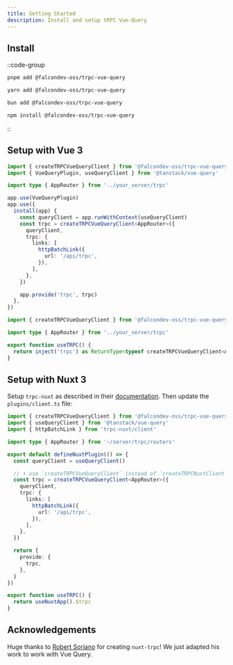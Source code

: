 ```yaml
---
title: Getting Started
description: Install and setup tRPC Vue-Query
---
```


## Install

::code-group

```bash [pnpm]
pnpm add @falcondev-oss/trpc-vue-query
```

```bash [yarn]
yarn add @falcondev-oss/trpc-vue-query
```

```bash [bun]
bun add @falcondev-oss/trpc-vue-query
```

```bash [npm]
npm install @falcondev-oss/trpc-vue-query
```

::

## Setup with Vue 3

```ts [main.ts]
import { createTRPCVueQueryClient } from '@falcondev-oss/trpc-vue-query'
import { VueQueryPlugin, useQueryClient } from '@tanstack/vue-query'

import type { AppRouter } from '../your_server/trpc'

app.use(VueQueryPlugin)
app.use({
  install(app) {
    const queryClient = app.runWithContext(useQueryClient)
    const trpc = createTRPCVueQueryClient<AppRouter>({
      queryClient,
      trpc: {
        links: [
          httpBatchLink({
            url: '/api/trpc',
          }),
        ],
      },
    })

    app.provide('trpc', trpc)
  },
})
```

```ts [composables/useTRPC.ts]
import { createTRPCVueQueryClient } from '@falcondev-oss/trpc-vue-query'

import type { AppRouter } from '../your_server/trpc'

export function useTRPC() {
  return inject('trpc') as ReturnType<typeof createTRPCVueQueryClient<AppRouter>>
}
```

## Setup with Nuxt 3

Setup `trpc-nuxt` as described in their [documentation](https://trpc-nuxt.vercel.app/get-started/usage/recommended). Then update the `plugins/client.ts` file:

```ts [plugins/client.ts]
import { createTRPCVueQueryClient } from '@falcondev-oss/trpc-vue-query'
import { useQueryClient } from '@tanstack/vue-query'
import { httpBatchLink } from 'trpc-nuxt/client'

import type { AppRouter } from '~/server/trpc/routers'

export default defineNuxtPlugin(() => {
  const queryClient = useQueryClient()

  // ⬇️ use `createTRPCVueQueryClient` instead of `createTRPCNuxtClient` ⬇️
  const trpc = createTRPCVueQueryClient<AppRouter>({
    queryClient,
    trpc: {
      links: [
        httpBatchLink({
          url: '/api/trpc',
        }),
      ],
    },
  })

  return {
    provide: {
      trpc,
    },
  }
})
```

```ts [composables/useTRPC.ts]
export function useTRPC() {
  return useNuxtApp().$trpc
}
```

## Acknowledgements

Huge thanks to [Robert Soriano](https://github.com/wobsoriano) for creating `nuxt-trpc`! We just adapted his work to work with Vue Query.
